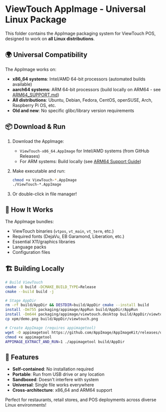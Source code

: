 # ViewTouch AppImage - Universal Linux Package

This folder contains the AppImage packaging system for ViewTouch POS, designed to work on **all Linux distributions**.

## 🌍 Universal Compatibility

The AppImage works on:
- **x86_64 systems**: Intel/AMD 64-bit processors (automated builds available)
- **aarch64 systems**: ARM 64-bit processors (build locally on ARM64 - see [ARM64_SUPPORT.md](../../docs/ARM64_SUPPORT.md))
- **All distributions**: Ubuntu, Debian, Fedora, CentOS, openSUSE, Arch, Raspberry Pi OS, etc.
- **Old and new**: No specific glibc/library version requirements

## 📦 Download & Run

1. Download the AppImage:
   - `ViewTouch-x86_64.AppImage` for Intel/AMD systems (from GitHub Releases)
   - For ARM systems: Build locally (see [ARM64 Support Guide](../../docs/ARM64_SUPPORT.md))

2. Make executable and run:
   ```bash
   chmod +x ViewTouch-*.AppImage
   ./ViewTouch-*.AppImage
   ```

3. Or double-click in file manager!

## 🔧 How It Works

The AppImage bundles:
- ViewTouch binaries (`vtpos`, `vt_main`, `vt_term`, etc.)
- Required fonts (DejaVu, EB Garamond, Liberation, etc.)
- Essential X11/graphics libraries
- Language packs
- Configuration files

## 🏗️ Building Locally

```bash
# Build ViewTouch
cmake -B build -DCMAKE_BUILD_TYPE=Release
cmake --build build -j

# Stage AppDir
rm -rf build/AppDir && DESTDIR=build/AppDir cmake --install build
install -Dm755 packaging/appimage/AppRun build/AppDir/AppRun
install -Dm644 packaging/appimage/viewtouch.desktop build/AppDir/viewtouch.desktop
cp xpm/demo.png build/AppDir/viewtouch.png

# Create AppImage (requires appimagetool)
wget -O appimagetool https://github.com/AppImage/AppImageKit/releases/download/continuous/appimagetool-$(uname -m).AppImage
chmod +x appimagetool
APPIMAGE_EXTRACT_AND_RUN=1 ./appimagetool build/AppDir
```

## 🚀 Features

- **Self-contained**: No installation required
- **Portable**: Run from USB drive or any location  
- **Sandboxed**: Doesn't interfere with system
- **Universal**: Single file works everywhere
- **Cross-architecture**: x86_64 and ARM64 support

Perfect for restaurants, retail stores, and POS deployments across diverse Linux environments!
